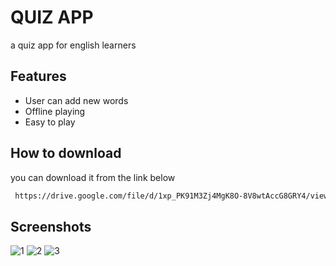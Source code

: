 
# QUIZ APP
a quiz app for english learners


## Features

- User can add new words
- Offline playing
- Easy to play


  
## How to download 

you can download it from the link below
```bash 
 https://drive.google.com/file/d/1xp_PK91M3Zj4MgK8O-8V8wtAccG8GRY4/view?usp=share_link
```
    
## Screenshots

![1](https://user-images.githubusercontent.com/96844411/200536301-c8e7f26e-eab6-47a9-82e1-799f5e77e892.PNG)
![2](https://user-images.githubusercontent.com/96844411/200536321-ae5b1936-a638-4d36-9852-efb18f7412a1.PNG)
![3](https://user-images.githubusercontent.com/96844411/200536340-08df01cb-ee76-4f0b-9838-9555a4e67420.PNG)
